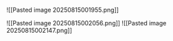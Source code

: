 ![[Pasted image 20250815001955.png]]

![[Pasted image 20250815002056.png]]
![[Pasted image 20250815002147.png]]